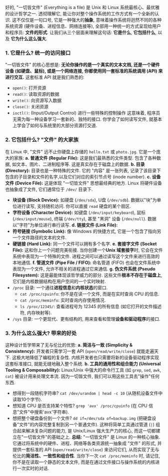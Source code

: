 好的, "一切皆文件" (Everything is a file) 是 Unix 和 Linux 系统最核心、最优雅的设计哲学之一. 透彻理解它, 能让你对整个操作系统的工作方式有一个全新的认识.
这不仅仅是一句口号, 它是一种强大的**抽象**, 意味着操作系统将迥然不同的各种系统资源 (硬件设备、进程信息、网络连接等), 全部用一种统一的方式呈现给用户和程序员: **文件的形式**.
让我们从三个层面来理解这句话: **它是什么**, **它包括什么**, 以及 **它为什么这么强大**.
### 1. 它是什么? 统一的访问接口
"一切皆文件" 的核心思想是: **无论你操作的是一个真实的文本文档, 还是一个硬件设备 (如硬盘、鼠标), 或是一个网络连接, 你都使用同一套标准的系统调用 (API) 来进行交互.**
这套标准 API 就是我们熟悉的:
* `open()`: 打开资源
* `read()`: 读取资源的数据
* `write()`: 向资源写入数据
* `close()`: 关闭资源
* `ioctl()`: (Input/Output Control) 进行一些特殊的控制操作
这意味着, 程序员无需为每一种设备学习一套新的、独特的接口. 你学会了如何读写文件, 就基本上学会了如何与系统里的大部分资源打交道.
### 2. 它包括什么? "文件" 的大家族
在 Linux 中, "文件" 远不止你硬盘上存储的 `hello.txt` 或 `photo.jpg`. 它是一个庞大的家族:
**a. 普通文件 (Regular File):**
这是我们最熟悉的文件类型. 包含了各种数据, 如文本、图片、二进制程序等. 这是真实存在于磁盘上的数据.
**b. 目录 (Directory):**
目录也是一种特殊的文件. 它的 "内容" 是一张列表, 记录了该目录下包含的子目录和文件的名字,以及它们对应的索引节点号 (inode number).
**c. 设备文件 (Device File):**
这是体现 "一切皆文件" 思想最经典的地方. Linux 将硬件设备也抽象成了文件, 它们通常位于 `/dev/` 目录下.
* **块设备 (Block Device):** 如硬盘 (`/dev/sda`), U盘 (`/dev/sdb`). 数据以"块"为单位进行读写, 支持随机访问. 你可以直接 `read` 硬盘的某个扇区.
* **字符设备 (Character Device):** 如键盘 (`/dev/input/keyboard`), 鼠标 (`/dev/input/mouse`), 终端 (`/dev/tty`), 甚至 "黑洞" 设备 (`/dev/null`). 数据以"字符"为单位进行串行读写.
**d. 链接文件 (Link File):**
* **符号链接 (Symbolic Link):** 像 Windows 的快捷方式, 它是一个包含了指向另一个文件路径的文本的文件.
* **硬链接 (Hard Link):** 同一个文件可以拥有多个名字.
**e. 套接字文件 (Socket File):**
这和你上一个问题完美衔接. 当你创建一个**Unix 域套接字**时, 它会在文件系统中表现为一个特殊的文件. 进程之间可以通过读写这个文件来进行高效的本地通信.
**f. 管道文件 (Pipe File / FIFO):**
命名管道 (FIFO) 也会在文件系统中表现为一个文件, 允许不相关的进程通过它来通信.
**g. 伪文件系统 (Pseudo Filesystem):**
这是最能体现该哲学威力的部分. 这些文件**根本不存在于磁盘上**, 它们是内核数据结构在用户空间的一个实时映射.
* `/proc` 目录: 一个通往**进程信息**和**内核状态**的窗口.
    * `cat /proc/cpuinfo`: 你不是在读一个文件, 而是在实时查询 CPU 的信息.
    * `cat /proc/meminfo`: 实时查询内存使用情况.
    * `ls /proc/12345/`: 查看进程号为 12345 的所有信息 (如它打开的文件描述符, 内存映射等).
* `/sys` 目录: 一个更现代、更有结构的, 用来查看和管理**设备和驱动程序**的接口.
### 3. 为什么这么强大? 带来的好处
这种设计哲学带来了无与伦比的优势:
**a. 简洁与一致 (Simplicity & Consistency):**
开发者只需学习一套 API (`open/read/write/close`) 就能走遍天下. 这极大地降低了编程的复杂性. 内核开发者也只需要将新的设备驱动程序实现这套标准接口, 就能无缝地融入整个系统.
**b. 工具的通用性和组合能力 (Universal Tooling & Composability):**
Linux/Unix 中强大的命令行工具 (如 `grep`, `sed`, `awk`, `cat`) 被设计用来处理文本流. 因为一切皆文件, 我们可以用这些工具去"操作"任何东西.
* 想得到一段随机字符串? `cat /dev/urandom | head -c 10` (从随机设备文件中读取10个字节).
* 想知道 CPU 是否支持某个特性? `grep 'avx' /proc/cpuinfo` (在 CPU 信息"文件"中搜索'avx'字符串).
* 想把整个硬盘备份到一个文件? `dd if=/dev/sda of=backup.img` (把硬盘设备"文件"的内容完整复制到另一个普通文件).
这种将简单工具通过管道 (`|`) 组合起来解决复杂问题的能力, 是 Unix/Linux 强大生产力的核心, 而这一切都建立在"一切皆文件"的基础之上.
**总结:**
"一切皆文件" 是 Linux 的一种核心抽象. 它通过将系统中的硬件、进程、网络等各类资源统一抽象成 "文件" 的形式, 并提供一套标准的 API (`open/read/write/close`) 来访问它们, 从而实现了无与伦比的**简洁性、一致性和组合性**. 当你下一次 `cat /proc/meminfo` 时, 请记住, 你不是在读取一个静态的文本文件, 而是在通过文件接口与操作系统的内核进行一次实时的对话.